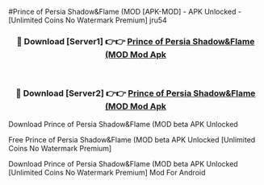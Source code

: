 #Prince of Persia Shadow&Flame (MOD [APK-MOD] - APK Unlocked - [Unlimited Coins No Watermark Premium] jru54



<div align="center">

<h3>🔴 Download [Server1] 👉👉 <a href="https://momento.my/?title=Prince_of_Persia_Shadow&Flame_(MOD">Prince of Persia Shadow&Flame (MOD Mod Apk</a></h3><br>

<h3>🔴 Download [Server2] 👉👉 <a href="https://momento.my/?title=Prince_of_Persia_Shadow&Flame_(MOD">Prince of Persia Shadow&Flame (MOD Mod Apk</a></h3>
</div>



Download Prince of Persia Shadow&Flame (MOD beta APK Unlocked

Free Prince of Persia Shadow&Flame (MOD beta APK Unlocked [Unlimited Coins No Watermark Premium]

Download Prince of Persia Shadow&Flame (MOD beta APK Unlocked [Unlimited Coins No Watermark Premium] Mod For Android
